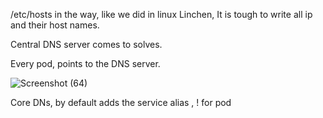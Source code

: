 /etc/hosts in the way, like we did in linux Linchen, It is tough to write all ip and their host names.

Central DNS server comes to solves. 

Every pod, points to the DNS server.

![Screenshot (64)](https://github.com/KALYANKUMAR13/k8s-Cluster/assets/35223898/2de20010-89a0-4c81-9ffa-1f8af13de99b)


Core DNs, by default adds the service alias , ! for pod
